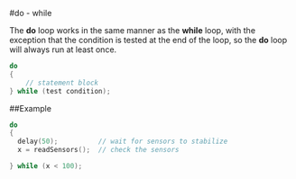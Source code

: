 #do - while

The **do** loop works in the same manner as the **while** loop, with the exception that the condition is tested at the end of the loop, so the **do** loop will always run at least once.
```C++
do
{
    // statement block
} while (test condition);
```

##Example

```C++
do
{
  delay(50);          // wait for sensors to stabilize
  x = readSensors();  // check the sensors

} while (x < 100);

```